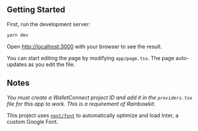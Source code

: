 ## Getting Started

First, run the development server:

```bash
yarn dev
```

Open [http://localhost:3000](http://localhost:3000) with your browser to see the result.

You can start editing the page by modifying `app/page.tsx`. The page auto-updates as you edit the file.

## Notes

*You must create a WalletConnect project ID and add it in the `providers.tsx` file for this app to work. This is a requirement of Rainbowkit.*

This project uses [`next/font`](https://nextjs.org/docs/basic-features/font-optimization) to automatically optimize and load Inter, a custom Google Font.

